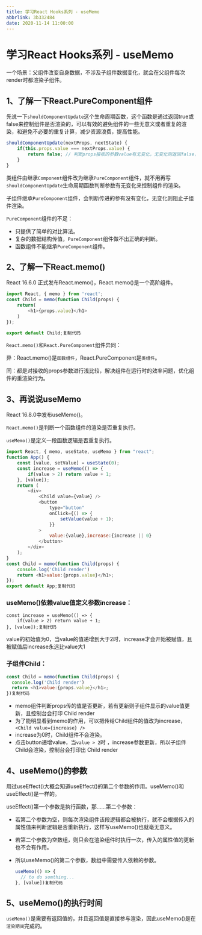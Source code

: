 ```yaml
---
title: 学习React Hooks系列 - useMemo
abbrlink: 3b332484
date: 2020-11-14 11:00:00
---
```


# 学习React Hooks系列 - useMemo

一个场景：父组件改变自身数据，不涉及子组件数据变化，就会在父组件每次render时都渲染子组件。

## 1、了解一下React.PureComponent组件

先说一下`shouldComponentUpdate`这个生命周期函数，这个函数是通过返回true或false来控制组件是否渲染的，可以有效的避免组件的一些无意义或者重复的渲染，和避免不必要的重复计算，减少资源浪费，提高性能。

```js
shouldComponentUpdate(nextProps, nextState) {
    if(this.props.value === nextProps.value) {
        return false; // 判断props接收的参数value有无变化，无变化则返回false，组件不渲染
    }
}
```

类组件由继承`Component`组件改为继承`PureComponent`组件，就不用再写`shouldComponentUpdate`生命周期函数判断参数有无变化来控制组件的渲染。

子组件继承`PureComponent`组件，会判断传进的参有没有变化，无变化则阻止子组件渲染。

`PureComponent`组件的不足：

- 只提供了简单的对比算法。
- 复杂的数据结构传值，`PureComponent`组件做不出正确的判断。
- 函数组件不能继承`PureComponent`组件。

## 2、了解一下React.memo()

React 16.6.0 正式发布React.memo()，React.memo()是一个高阶组件。

```js
import React, { memo } from 'react';
const Child = memo(function Child(props) {
    return(
        <h1>{props.value}</h1>
    )
});

export default Child;复制代码
```

`React.memo()`和`React.PureComponent`组件异同：

异：React.memo()是`函数组件`，React.PureComponent是`类组件`。

同：都是对接收的props参数进行浅比较，解决组件在运行时的效率问题，优化组件的重渲染行为。

## 3、再说说useMemo

React 16.8.0中发布useMemo()。

`React.memo()`是判断一个函数组件的渲染是否重复执行。

`useMemo()`是定义一段函数逻辑是否重复执行。

```js
import React, { memo, useState, useMemo } from "react";
function App() {
    const [value, setValue] = useState(0);
    const increase = useMemo(() => {
        if(value > 2) return value + 1;
    }, [value]);
    return (
        <div>
            <Child value={value} />
            <button
                type="button"
                onClick={() => {
                    setValue(value + 1);
                }}
            >
                value:{value},increase:{increase || 0}
            </button>
        </div>
    );
}
const Child = memo(function Child(props) {
    console.log('Child render')
    return <h1>value:{props.value}</h1>;
});
export default App;复制代码
```

### useMemo()依赖value值定义参数increase：

```
const increase = useMemo(() => {
    if(value > 2) return value + 1;
}, [value]);复制代码
```

value的初始值为0，当value的值递增到大于2时，increase才会开始被赋值，且被赋值后increase永远比value大1

### 子组件Child：

```js
const Child = memo(function Child(props) {
  console.log('Child render')
  return <h1>value:{props.value}</h1>;
})复制代码
```

- memo组件判断props传的值是否更新，若有更新则子组件显示的value值更新，且控制台会打印 Child render
- 为了能明显看到memo的作用，可以把传给Child组件的值改为increase，`<Child value={increase} />`
- increase为0时，Child组件不会渲染。
- 点击button递增value，当`value > 2`时 ，increase参数更新，所以子组件Child会渲染，控制台会打印出 Child render

## 4、useMemo()的参数

用过useEffect()大概会知道useEffect()的第二个参数的作用。useMemo()和useEffect()是一样的。

useEffect()第一个参数是执行函数，那......第二个参数：

- 若第二个参数为空，则每次渲染组件该段逻辑都会被执行，就不会根据传入的属性值来判断逻辑是否重新执行，这样写useMemo()也就毫无意义。

- 若第二个参数为空数组，则只会在渲染组件时执行一次，传入的属性值的更新也不会有作用。

- 所以useMemo()的第二个参数，数组中需要传入依赖的参数。

  ```js
  useMemo(() => {
    // to do somthing...
  }, [value])复制代码
  ```

## 5、useMemo()的执行时间

`useMemo()`是需要有返回值的，并且返回值是直接参与渲染，因此useMemo()是在`渲染期间`完成的。